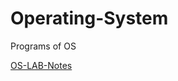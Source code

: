 # Operating-System
Programs of OS

<a href = "https://grok.com/share/bGVnYWN5_9657262e-f753-4f12-b180-085be7ab278f"> OS-LAB-Notes </a>
